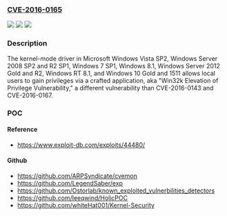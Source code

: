 ### [CVE-2016-0165](https://cve.mitre.org/cgi-bin/cvename.cgi?name=CVE-2016-0165)
![](https://img.shields.io/static/v1?label=Product&message=n%2Fa&color=blue)
![](https://img.shields.io/static/v1?label=Version&message=n%2Fa&color=blue)
![](https://img.shields.io/static/v1?label=Vulnerability&message=n%2Fa&color=brighgreen)

### Description

The kernel-mode driver in Microsoft Windows Vista SP2, Windows Server 2008 SP2 and R2 SP1, Windows 7 SP1, Windows 8.1, Windows Server 2012 Gold and R2, Windows RT 8.1, and Windows 10 Gold and 1511 allows local users to gain privileges via a crafted application, aka "Win32k Elevation of Privilege Vulnerability," a different vulnerability than CVE-2016-0143 and CVE-2016-0167.

### POC

#### Reference
- https://www.exploit-db.com/exploits/44480/

#### Github
- https://github.com/ARPSyndicate/cvemon
- https://github.com/LegendSaber/exp
- https://github.com/Ostorlab/known_exploited_vulnerbilities_detectors
- https://github.com/leeqwind/HolicPOC
- https://github.com/whiteHat001/Kernel-Security

